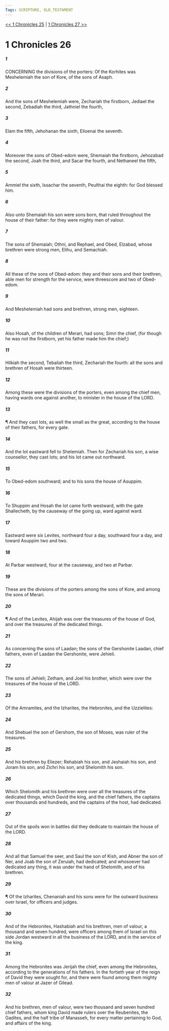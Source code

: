```yaml
---
Tags: SCRIPTURE, OLD_TESTAMENT
---
```


[<< 1 Chronicles 25](OLD_TESTAMENT/13_1_Chronicles/1_Chronicles_25.md) | [1 Chronicles 27 >>](OLD_TESTAMENT/13_1_Chronicles/1_Chronicles_27.md)

# 1 Chronicles 26

##### 1
 CONCERNING the divisions of the porters: Of the Korhites was Meshelemiah the son of Kore, of the sons of Asaph.
##### 2
 And the sons of Meshelemiah were, Zechariah the firstborn, Jediael the second, Zebadiah the third, Jathniel the fourth,
##### 3
 Elam the fifth, Jehohanan the sixth, Elioenai the seventh.
##### 4
 Moreover the sons of Obed-edom were, Shemaiah the firstborn, Jehozabad the second, Joah the third, and Sacar the fourth, and Nethaneel the fifth,
##### 5
 Ammiel the sixth, Issachar the seventh, Peulthai the eighth: for God blessed him.
##### 6
 Also unto Shemaiah his son were sons born, that ruled throughout the house of their father: for they were mighty men of valour.
##### 7
 The sons of Shemaiah; Othni, and Rephael, and Obed, Elzabad, whose brethren were strong men, Elihu, and Semachiah.
##### 8
 All these of the sons of Obed-edom: they and their sons and their brethren, able men for strength for the service, were threescore and two of Obed-edom.
##### 9
 And Meshelemiah had sons and brethren, strong men, eighteen.
##### 10
 Also Hosah, of the children of Merari, had sons; Simri the chief, (for though he was not the firstborn, yet his father made him the chief;)
##### 11
 Hilkiah the second, Tebaliah the third, Zechariah the fourth: all the sons and brethren of Hosah were thirteen.
##### 12
 Among these were the divisions of the porters, even among the chief men, having wards one against another, to minister in the house of the LORD.
##### 13
 ¶ And they cast lots, as well the small as the great, according to the house of their fathers, for every gate.
##### 14
 And the lot eastward fell to Shelemiah.  Then for Zechariah his son, a wise counsellor, they cast lots; and his lot came out northward.
##### 15
 To Obed-edom southward; and to his sons the house of Asuppim.
##### 16
 To Shuppim and Hosah the lot came forth westward, with the gate Shallecheth, by the causeway of the going up, ward against ward.
##### 17
 Eastward were six Levites, northward four a day, southward four a day, and toward Asuppim two and two.
##### 18
 At Parbar westward, four at the causeway, and two at Parbar.
##### 19
 These are the divisions of the porters among the sons of Kore, and among the sons of Merari.
##### 20
 ¶ And of the Levites, Ahijah was over the treasures of the house of God, and over the treasures of the dedicated things.
##### 21
 As concerning the sons of Laadan; the sons of the Gershonite Laadan, chief fathers, even of Laadan the Gershonite, were Jehieli.
##### 22
 The sons of Jehieli; Zetham, and Joel his brother, which were over the treasures of the house of the LORD.
##### 23
 Of the Amramites, and the Izharites, the Hebronites, and the Uzzielites:
##### 24
 And Shebuel the son of Gershom, the son of Moses, was ruler of the treasures.
##### 25
 And his brethren by Eliezer; Rehabiah his son, and Jeshaiah his son, and Joram his son, and Zichri his son, and Shelomith his son.
##### 26
 Which Shelomith and his brethren were over all the treasures of the dedicated things, which David the king, and the chief fathers, the captains over thousands and hundreds, and the captains of the host, had dedicated.
##### 27
 Out of the spoils won in battles did they dedicate to maintain the house of the LORD.
##### 28
 And all that Samuel the seer, and Saul the son of Kish, and Abner the son of Ner, and Joab the son of Zeruiah, had dedicated; and whosoever had dedicated any thing, it was under the hand of Shelomith, and of his brethren.
##### 29
 ¶ Of the Izharites, Chenaniah and his sons were for the outward business over Israel, for officers and judges.
##### 30
 And of the Hebronites, Hashabiah and his brethren, men of valour, a thousand and seven hundred, were officers among them of Israel on this side Jordan westward in all the business of the LORD, and in the service of the king.
##### 31
 Among the Hebronites was Jerijah the chief, even among the Hebronites, according to the generations of his fathers.  In the fortieth year of the reign of David they were sought for, and there were found among them mighty men of valour at Jazer of Gilead.
##### 32
 And his brethren, men of valour, were two thousand and seven hundred chief fathers, whom king David made rulers over the Reubenites, the Gadites, and the half tribe of Manasseh, for every matter pertaining to God, and affairs of the king.
